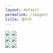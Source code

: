 ```yaml
---
layout: default
permalink: /images/
title: 갤러리
---
```


<link rel="stylesheet" href="./images.css">

  <div class="container-gallery">
    <div class="images">
      <div class="imageFlex1">
        <img src="{{ site.baseurl }}/images/404.jpg">
        <img src="{{ site.baseurl }}/images/galaxy.jpg">
      </div>
    </div>
    <div class="images">
      <div class="imageFlex2">
        <img src="{{ site.baseurl }}/images/galaxy.jpg">
        <img src="{{ site.baseurl }}/images/404.jpg">
      </div>
    </div>
    <div class="images">
      <div class="imageFlex3">
        <img src="{{ site.baseurl }}/images/404.jpg">
        <img src="{{ site.baseurl }}/images/galaxy.jpg">
      </div>
    </div>

